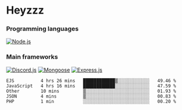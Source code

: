 # Heyzzz  

### Programming languages  

[![Node.js](https://img.shields.io/badge/-Node.js-262626?style=for-the-badge)](https://nodejs.org/ru)

### Main frameworks

[![Discord.js](https://img.shields.io/badge/-Discord.js-262626?style=for-the-badge)](https://www.npmjs.com/package/discord.js) [![Mongoose](https://img.shields.io/badge/-Mongoose-262626?style=for-the-badge)](https://www.npmjs.com/package/mongoose) [![Express.js](https://img.shields.io/badge/-Express.js-262626?style=for-the-badge)](https://www.npmjs.com/package/express)
<!--START_SECTION:waka-->
```text
EJS          4 hrs 26 mins   ████████████▒░░░░░░░░░░░░   49.46 % 
JavaScript   4 hrs 16 mins   ████████████░░░░░░░░░░░░░   47.59 % 
Other        10 mins         ▒░░░░░░░░░░░░░░░░░░░░░░░░   01.93 % 
JSON         4 mins          ▒░░░░░░░░░░░░░░░░░░░░░░░░   00.83 % 
PHP          1 min           ░░░░░░░░░░░░░░░░░░░░░░░░░   00.20 % 
```
<!--END_SECTION:waka-->
